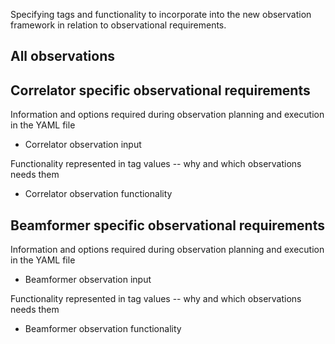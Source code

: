 Specifying tags and functionality to incorporate into the new observation framework in relation to observational requirements.

## All observations

## Correlator specific observational requirements
Information and options required during observation planning and execution in the YAML file
* Correlator observation input

Functionality represented in tag values -- why and which observations needs them
* Correlator observation functionality

## Beamformer specific observational requirements
Information and options required during observation planning and execution in the YAML file
* Beamformer observation input

Functionality represented in tag values -- why and which observations needs them
* Beamformer observation functionality
